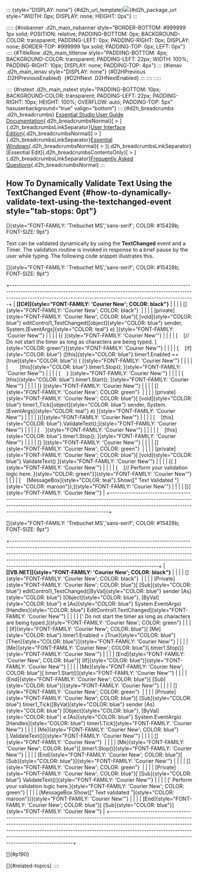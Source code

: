 ::: {style="DISPLAY: none"}
[](ms-xhelp:///?Id=d2h_url_template){#d2h_url_template}![](!package_url!){#d2h_package_url style="WIDTH: 0px; DISPLAY: none; HEIGHT: 0px"}
:::

::::: {#nsbanner .d2h_main_nsbanner style="BORDER-BOTTOM: #999999 1px solid; POSITION: relative; PADDING-BOTTOM: 0px; BACKGROUND-COLOR: transparent; PADDING-LEFT: 0px; PADDING-RIGHT: 0px; DISPLAY: none; BORDER-TOP: #999999 1px solid; PADDING-TOP: 0px; LEFT: 0px"}
:::: {#TitleRow .d2h_main_titlerow style="PADDING-BOTTOM: 4px; BACKGROUND-COLOR: transparent; PADDING-LEFT: 22px; WIDTH: 100%; PADDING-RIGHT: 10px; DISPLAY: none; PADDING-TOP: 4px"}
::: {#ienav .d2h_main_ienav style="DISPLAY: none"}
[](ms-xhelp:///?Id=d059be49-a718-48a4-81fb-d9ff7b87d52a){#D2HPrevious .D2HPreviousEnabled}  [](ms-xhelp:///?Id=3fe7ca83-e7af-4fe7-874f-6393146bb2e1){#D2HNext .D2HNextEnabled}
:::
::::
:::::

:::: {#nstext .d2h_main_nstext style="PADDING-BOTTOM: 10px; BACKGROUND-COLOR: transparent; PADDING-LEFT: 22px; PADDING-RIGHT: 10px; HEIGHT: 100%; OVERFLOW: auto; PADDING-TOP: 5px" hasuserbackground="true" valign="bottom"}
::: {#d2h_breadcrumbs .d2h_breadcrumbs}
[Essential Studio User Guide Documentation](ms-xhelp:///?Id=12457748-09e3-4d74-a240-8e049cedf030){.d2h_breadcrumbsNormal}[ \> ]{.d2h_breadcrumbsLinkSeparator}[User Interface Edition](ms-xhelp:///?Id=c29296b7-531c-413b-a0ec-488ca1f7f669){.d2h_breadcrumbsNormal}[ \> ]{.d2h_breadcrumbsLinkSeparator}[Essential Windows](ms-xhelp:///?Id=e60759d8-47a4-4570-9d7a-16a68d63f2ea){.d2h_breadcrumbsNormal}[ \> ]{.d2h_breadcrumbsLinkSeparator}[Essential Edit]{.d2h_breadcrumbsContentsOnly}[ \> ]{.d2h_breadcrumbsLinkSeparator}[Frequently Asked Questions](ms-xhelp:///?Id=172af5c9-ec0f-43e6-8f45-f7e19f885c88){.d2h_breadcrumbsNormal}
:::

## How To Dynamically Validate Text Using the TextChanged Event {#how-to-dynamically-validate-text-using-the-textchanged-event style="tab-stops: 0pt"}

[]{style="FONT-FAMILY: 'Trebuchet MS','sans-serif'; COLOR: #15428b; FONT-SIZE: 9pt"} 

Text can be validated dynamically by using the **TextChanged** event and a Timer. The validation routine is invoked in response to a brief pause by the user while typing. The following code snippet illustrates this.

[]{style="FONT-FAMILY: 'Trebuchet MS','sans-serif'; COLOR: #15428b; FONT-SIZE: 9pt"} 

+-----------------------------------------------------------------------------------------------------------------------------------------------------------------------------------------------------------------------------------------+
| **[\[C#\]]{style="FONT-FAMILY: 'Courier New'; COLOR: black"}**                                                                                                                                                                          |
|                                                                                                                                                                                                                                         |
| []{style="FONT-FAMILY: 'Courier New'; COLOR: black"}                                                                                                                                                                                    |
|                                                                                                                                                                                                                                         |
| [private]{style="FONT-FAMILY: 'Courier New'; COLOR: blue"}[ [void]{style="COLOR: blue"} editControl1_TextChanged([object]{style="COLOR: blue"} sender, System.[EventArgs]{style="COLOR: teal"} e) ]{style="FONT-FAMILY: 'Courier New'"} |
|                                                                                                                                                                                                                                         |
| [{ ]{style="FONT-FAMILY: 'Courier New'"}                                                                                                                                                                                                |
|                                                                                                                                                                                                                                         |
| [    [// Do not start the timer as long as characters are being typed. ]{style="COLOR: green"}]{style="FONT-FAMILY: 'Courier New'"}                                                                                                     |
|                                                                                                                                                                                                                                         |
| [    [if]{style="COLOR: blue"} ([this]{style="COLOR: blue"}.timer1.Enabled == [true]{style="COLOR: blue"}) { ]{style="FONT-FAMILY: 'Courier New'"}                                                                                      |
|                                                                                                                                                                                                                                         |
| [        [this]{style="COLOR: blue"}.timer1.Stop(); ]{style="FONT-FAMILY: 'Courier New'"}                                                                                                                                               |
|                                                                                                                                                                                                                                         |
| [    } ]{style="FONT-FAMILY: 'Courier New'"}                                                                                                                                                                                            |
|                                                                                                                                                                                                                                         |
| [    [this]{style="COLOR: blue"}.timer1.Start(); ]{style="FONT-FAMILY: 'Courier New'"}                                                                                                                                                  |
|                                                                                                                                                                                                                                         |
| [} ]{style="FONT-FAMILY: 'Courier New'"}                                                                                                                                                                                                |
|                                                                                                                                                                                                                                         |
| []{style="FONT-FAMILY: 'Courier New'; COLOR: green"}                                                                                                                                                                                    |
|                                                                                                                                                                                                                                         |
| [private]{style="FONT-FAMILY: 'Courier New'; COLOR: blue"}[ [void]{style="COLOR: blue"} timer1_Tick([object]{style="COLOR: blue"} sender, System.[EventArgs]{style="COLOR: teal"} e) ]{style="FONT-FAMILY: 'Courier New'"}              |
|                                                                                                                                                                                                                                         |
| [{]{style="FONT-FAMILY: 'Courier New'"}                                                                                                                                                                                                 |
|                                                                                                                                                                                                                                         |
| [    [this]{style="COLOR: blue"}.ValidateText();]{style="FONT-FAMILY: 'Courier New'"}                                                                                                                                                   |
|                                                                                                                                                                                                                                         |
| [    ]{style="FONT-FAMILY: 'Courier New'"}                                                                                                                                                                                              |
|                                                                                                                                                                                                                                         |
| [    [this]{style="COLOR: blue"}.timer1.Stop(); ]{style="FONT-FAMILY: 'Courier New'"}                                                                                                                                                   |
|                                                                                                                                                                                                                                         |
| [} ]{style="FONT-FAMILY: 'Courier New'"}                                                                                                                                                                                                |
|                                                                                                                                                                                                                                         |
| []{style="FONT-FAMILY: 'Courier New'; COLOR: green"}                                                                                                                                                                                    |
|                                                                                                                                                                                                                                         |
| [private]{style="FONT-FAMILY: 'Courier New'; COLOR: blue"}[ [void]{style="COLOR: blue"} ValidateText() ]{style="FONT-FAMILY: 'Courier New'"}                                                                                            |
|                                                                                                                                                                                                                                         |
| [{ ]{style="FONT-FAMILY: 'Courier New'"}                                                                                                                                                                                                |
|                                                                                                                                                                                                                                         |
| [    [// Perform your validation logic here. ]{style="COLOR: green"}]{style="FONT-FAMILY: 'Courier New'"}                                                                                                                               |
|                                                                                                                                                                                                                                         |
| [    [MessageBox]{style="COLOR: teal"}.Show([\" Text Validated \"]{style="COLOR: maroon"});]{style="FONT-FAMILY: 'Courier New'"}                                                                                                        |
|                                                                                                                                                                                                                                         |
| [}]{style="FONT-FAMILY: 'Courier New'"}                                                                                                                                                                                                 |
+-----------------------------------------------------------------------------------------------------------------------------------------------------------------------------------------------------------------------------------------+

[]{style="FONT-FAMILY: 'Trebuchet MS','sans-serif'; COLOR: #15428b; FONT-SIZE: 9pt"} 

+--------------------------------------------------------------------------------------------------------------------------------------------------------------------------------------------------------------------------------------------------------------------------------------------------------------------------------------------------------------------------------------+
| **[\[VB.NET\]]{style="FONT-FAMILY: 'Courier New'; COLOR: black"}**                                                                                                                                                                                                                                                                                                                   |
|                                                                                                                                                                                                                                                                                                                                                                                      |
| []{style="FONT-FAMILY: 'Courier New'; COLOR: black"}                                                                                                                                                                                                                                                                                                                                 |
|                                                                                                                                                                                                                                                                                                                                                                                      |
| [Private]{style="FONT-FAMILY: 'Courier New'; COLOR: blue"}[ [Sub]{style="COLOR: blue"} editControl1_TextChanged([ByVal]{style="COLOR: blue"} sender [As]{style="COLOR: blue"} [Object]{style="COLOR: blue"}, [ByVal]{style="COLOR: blue"} e [As]{style="COLOR: blue"} System.EventArgs) [Handles]{style="COLOR: blue"} EditControl1.TextChanged]{style="FONT-FAMILY: 'Courier New'"} |
|                                                                                                                                                                                                                                                                                                                                                                                      |
| [\' Do not start the timer as long as characters are being typed.]{style="FONT-FAMILY: 'Courier New'; COLOR: green"}                                                                                                                                                                                                                                                                 |
|                                                                                                                                                                                                                                                                                                                                                                                      |
| [If]{style="FONT-FAMILY: 'Courier New'; COLOR: blue"}[ [Me]{style="COLOR: blue"}.timer1.Enabled = [True]{style="COLOR: blue"} [Then]{style="COLOR: blue"}]{style="FONT-FAMILY: 'Courier New'"}                                                                                                                                                                                       |
|                                                                                                                                                                                                                                                                                                                                                                                      |
| [Me]{style="FONT-FAMILY: 'Courier New'; COLOR: blue"}[.timer1.Stop()]{style="FONT-FAMILY: 'Courier New'"}                                                                                                                                                                                                                                                                            |
|                                                                                                                                                                                                                                                                                                                                                                                      |
| [End]{style="FONT-FAMILY: 'Courier New'; COLOR: blue"}[ [If]{style="COLOR: blue"}]{style="FONT-FAMILY: 'Courier New'"}                                                                                                                                                                                                                                                               |
|                                                                                                                                                                                                                                                                                                                                                                                      |
| [Me]{style="FONT-FAMILY: 'Courier New'; COLOR: blue"}[.timer1.Start()]{style="FONT-FAMILY: 'Courier New'"}                                                                                                                                                                                                                                                                           |
|                                                                                                                                                                                                                                                                                                                                                                                      |
| [End]{style="FONT-FAMILY: 'Courier New'; COLOR: blue"}[ [Sub]{style="COLOR: blue"}]{style="FONT-FAMILY: 'Courier New'"}                                                                                                                                                                                                                                                              |
|                                                                                                                                                                                                                                                                                                                                                                                      |
| []{style="FONT-FAMILY: 'Courier New'; COLOR: green"}                                                                                                                                                                                                                                                                                                                                 |
|                                                                                                                                                                                                                                                                                                                                                                                      |
| [Private]{style="FONT-FAMILY: 'Courier New'; COLOR: blue"}[ [Sub]{style="COLOR: blue"} timer1_Tick([ByVal]{style="COLOR: blue"} sender [As]{style="COLOR: blue"} [Object]{style="COLOR: blue"}, [ByVal]{style="COLOR: blue"} e [As]{style="COLOR: blue"} System.EventArgs) [Handles]{style="COLOR: blue"} timer1.Tick]{style="FONT-FAMILY: 'Courier New'"}                           |
|                                                                                                                                                                                                                                                                                                                                                                                      |
| [Me]{style="FONT-FAMILY: 'Courier New'; COLOR: blue"}[.ValidateText()]{style="FONT-FAMILY: 'Courier New'"}                                                                                                                                                                                                                                                                           |
|                                                                                                                                                                                                                                                                                                                                                                                      |
| []{style="FONT-FAMILY: 'Courier New'"}                                                                                                                                                                                                                                                                                                                                               |
|                                                                                                                                                                                                                                                                                                                                                                                      |
| [Me]{style="FONT-FAMILY: 'Courier New'; COLOR: blue"}[.timer1.Stop()]{style="FONT-FAMILY: 'Courier New'"}                                                                                                                                                                                                                                                                            |
|                                                                                                                                                                                                                                                                                                                                                                                      |
| [End]{style="FONT-FAMILY: 'Courier New'; COLOR: blue"}[ [Sub]{style="COLOR: blue"}]{style="FONT-FAMILY: 'Courier New'"}                                                                                                                                                                                                                                                              |
|                                                                                                                                                                                                                                                                                                                                                                                      |
| []{style="FONT-FAMILY: 'Courier New'; COLOR: green"}                                                                                                                                                                                                                                                                                                                                 |
|                                                                                                                                                                                                                                                                                                                                                                                      |
| [Private]{style="FONT-FAMILY: 'Courier New'; COLOR: blue"}[ [Sub]{style="COLOR: blue"} ValidateText()]{style="FONT-FAMILY: 'Courier New'"}                                                                                                                                                                                                                                           |
|                                                                                                                                                                                                                                                                                                                                                                                      |
| [\' Perform your validation logic here.]{style="FONT-FAMILY: 'Courier New'; COLOR: green"}                                                                                                                                                                                                                                                                                           |
|                                                                                                                                                                                                                                                                                                                                                                                      |
| [MessageBox.Show([\" Text validated \"]{style="COLOR: maroon"})]{style="FONT-FAMILY: 'Courier New'"}                                                                                                                                                                                                                                                                                 |
|                                                                                                                                                                                                                                                                                                                                                                                      |
| [End]{style="FONT-FAMILY: 'Courier New'; COLOR: blue"}[ [Sub]{style="COLOR: blue"}]{style="FONT-FAMILY: 'Courier New'"}                                                                                                                                                                                                                                                              |
+--------------------------------------------------------------------------------------------------------------------------------------------------------------------------------------------------------------------------------------------------------------------------------------------------------------------------------------------------------------------------------------+

[]{#p190} 

[]{#related-topics}
::::
